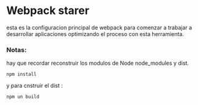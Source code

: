 # Webpack starer
 esta es la configuracion principal de webpack para comenzar a trabajar a desarrollar aplicaciones optimizando el proceso con esta herramienta.

 ### Notas: 
 hay que recordar reconstruir los modulos de Node  node_modules y dist.
 ```
npm install
  ```
  y para cnstruir el dist :
  ```
  npm un build
  ```